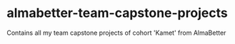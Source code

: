 # almabetter-team-capstone-projects
Contains all my team capstone projects of cohort 'Kamet' from AlmaBetter 
